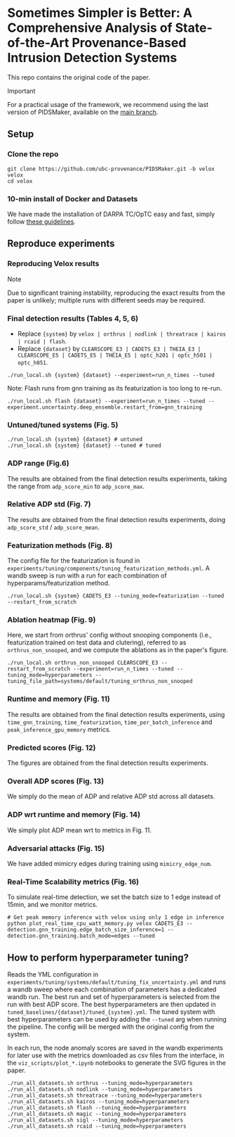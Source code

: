 # Sometimes Simpler is Better: A Comprehensive Analysis of State-of-the-Art Provenance-Based Intrusion Detection Systems

This repo contains the original code of the paper.

> [!IMPORTANT]
> For a practical usage of the framework, we recommend using the last version of PIDSMaker, available on the [main branch](https://github.com/ubc-provenance/PIDSMaker).

## Setup

### Clone the repo
```
git clone https://github.com/ubc-provenance/PIDSMaker.git -b velox velox
cd velox
```

### 10-min install of Docker and Datasets

We have made the installation of DARPA TC/OpTC easy and fast, simply follow [these guidelines](settings/ten-minute-install.md).

## Reproduce experiments

### Reproducing Velox results

> [!NOTE]
> Due to significant training instability, reproducing the exact results from the paper is unlikely; multiple runs with different seeds may be required.

### Final detection results (Tables 4, 5, 6)

- Replace `{system}` by `velox | orthrus | nodlink | threatrace | kairos | rcaid | flash`.
- Replace `{dataset}` by `CLEARSCOPE_E3 | CADETS_E3 | THEIA_E3 | CLEARSCOPE_E5 | CADETS_E5 | THEIA_E5 | optc_h201 | optc_h501 | optc_h051`.

```shell
./run_local.sh {system} {dataset} --experiment=run_n_times --tuned
```

Note: Flash runs from gnn training as its featurization is too long to re-run.
```shell
./run_local.sh flash {dataset} --experiment=run_n_times --tuned --experiment.uncertainty.deep_ensemble.restart_from=gnn_training
```

### Untuned/tuned systems (Fig. 5)

```shell
./run_local.sh {system} {dataset} # untuned
./run_local.sh {system} {dataset} --tuned # tuned
```

### ADP range (Fig.6)

The results are obtained from the final detection results experiments, taking the range from `adp_score_min` to `adp_score_max`.

### Relative ADP std (Fig. 7)

The results are obtained from the final detection results experiments, doing `adp_score_std` / `adp_score_mean`.

### Featurization methods (Fig. 8)

The config file for the featurization is found in `experiments/tuning/components/tuning_featurization_methods.yml`.
A wandb sweep is run with a run for each combination of hyperparams/featurization method.

```shell
./run_local.sh {system} CADETS_E3 --tuning_mode=featurization --tuned --restart_from_scratch
```

### Ablation heatmap (Fig. 9)

Here, we start from orthrus' config without snooping components (i.e., featurization trained on test data and clutering), referred to as `orthrus_non_snooped`, and we compute the ablations as in the paper's figure.

```shell
./run_local.sh orthrus_non_snooped CLEARSCOPE_E3 --restart_from_scratch --experiment=run_n_times --tuned --tuning_mode=hyperparameters --tuning_file_path=systems/default/tuning_orthrus_non_snooped
```

### Runtime and memory (Fig. 11)

The results are obtained from the final detection results experiments, using `time_gnn_training`, `time_featurization`, `time_per_batch_inference` and `peak_inference_gpu_memory` metrics.

### Predicted scores (Fig. 12)

The figures are obtained from the final detection results experiments.

### Overall ADP scores (Fig. 13)

We simply do the mean of ADP and relative ADP std across all datasets.

### ADP wrt runtime and memory (Fig. 14)

We simply plot ADP mean wrt to metrics in Fig. 11.

### Adversarial attacks (Fig. 15)

We have added mimicry edges during training using `mimicry_edge_num`.

### Real-Time Scalability metrics (Fig. 16)

To simulate real-time detection, we set the batch size to 1 edge instead of 15min, and we monitor metrics.

```shell
# Get peak memory inference with velox using only 1 edge in inference
python plot_real_time_cpu_watt_memory.py velox CADETS_E3 --detection.gnn_training.edge_batch_size_inference=1 --detection.gnn_training.batch_mode=edges --tuned
```

## How to perform hyperparameter tuning?

Reads the YML configuration in `experiments/tuning/systems/default/tuning_fix_uncertainty.yml` and runs a wandb sweep where each combination of parameters has a dedicated wandb run.
The best run and set of hyperparameters is selected from the run with best ADP score.
The best hyperparameters are then updated in `tuned_baselines/{dataset}/tuned_{system}.yml`.
The tuned system with best hyperparameters can be used by adding the `--tuned` arg when running the pipeline. 
The config will be merged with the original config from the system.

In each run, the node anomaly scores are saved in the wandb experiments for later use with the metrics downloaded as csv files from the interface, in the `viz_scripts/plot_*.ipynb` notebooks to generate the SVG figures in the paper.

```shell
./run_all_datasets.sh orthrus --tuning_mode=hyperparameters
./run_all_datasets.sh nodlink --tuning_mode=hyperparameters
./run_all_datasets.sh threatrace --tuning_mode=hyperparameters
./run_all_datasets.sh kairos --tuning_mode=hyperparameters
./run_all_datasets.sh flash --tuning_mode=hyperparameters
./run_all_datasets.sh magic --tuning_mode=hyperparameters
./run_all_datasets.sh sigl --tuning_mode=hyperparameters
./run_all_datasets.sh rcaid --tuning_mode=hyperparameters
```
